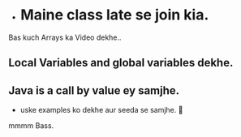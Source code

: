 - # Maine class late se join kia. 

Bas kuch Arrays ka Video dekhe.. 

## Local Variables and global variables dekhe.
## Java is a call by value ey samjhe.
* uske examples ko dekhe aur seeda se samjhe. 🥹

mmmm Bass. 